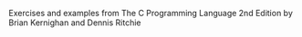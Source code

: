Exercises and examples from The C Programming Language 2nd Edition by Brian Kernighan and Dennis Ritchie
